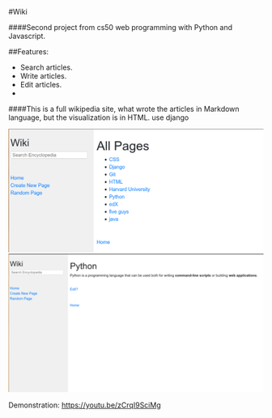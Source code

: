 #Wiki

####Second project from cs50 web programming with Python and Javascript.

##Features:

- Search articles.
- Write articles.
- Edit articles.
- 
####This is a full wikipedia site, what wrote the articles in Markdown language, but the visualization is in HTML.
use django

![main](encyclopedia/static/encyclopedia/screenshot.png)
![main](encyclopedia/static/encyclopedia/screenshotP.png)

Demonstration:
https://youtu.be/zCrqI9SciMg
